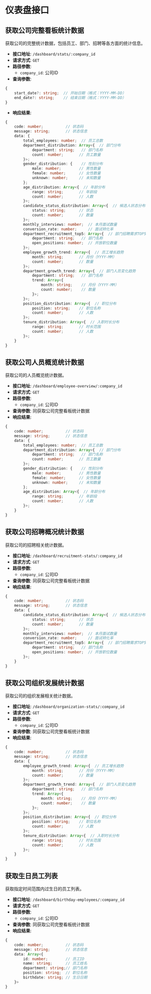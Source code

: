 # 仪表盘接口

## 获取公司完整看板统计数据

获取公司的完整统计数据，包括员工、部门、招聘等各方面的统计信息。

- **接口地址**: `/dashboard/stats/:company_id`
- **请求方式**: `GET`
- **路径参数**:
  - `company_id`: 公司ID
- **查询参数**:

```typescript
{
    start_date?: string;  // 开始日期（格式：YYYY-MM-DD）
    end_date?: string;    // 结束日期（格式：YYYY-MM-DD）
}
```

- **响应结果**:

```typescript
{
    code: number;          // 状态码
    message: string;       // 状态信息
    data: {
        total_employees: number;  // 员工总数
        department_distribution: Array<{  // 部门分布
            department: string;   // 部门名称
            count: number;       // 员工数量
        }>;
        gender_distribution: {    // 性别分布
            male: number;        // 男性数量
            female: number;      // 女性数量
            unknown: number;     // 未知数量
        };
        age_distribution: Array<{  // 年龄分布
            range: string;       // 年龄段
            count: number;       // 人数
        }>;
        candidate_status_distribution: Array<{  // 候选人状态分布
            status: string;      // 状态
            count: number;       // 数量
        }>;
        monthly_interviews: number;  // 本月面试数量
        conversion_rate: number;     // 面试转化率
        department_recruitment_top5: Array<{  // 部门招聘需求TOP5
            department: string;   // 部门名称
            open_positions: number;  // 开放职位数量
        }>;
        employee_growth_trend: Array<{  // 员工增长趋势
            month: string;       // 月份（YYYY-MM）
            count: number;       // 数量
        }>;
        department_growth_trend: Array<{  // 部门人员变化趋势
            department: string;   // 部门名称
            trend: Array<{
                month: string;    // 月份（YYYY-MM）
                count: number;    // 数量
            }>;
        }>;
        position_distribution: Array<{  // 职位分布
            position: string;    // 职位名称
            count: number;       // 人数
        }>;
        tenure_distribution: Array<{  // 入职时长分布
            range: string;       // 时长范围
            count: number;       // 人数
        }>;
    }
}
```

## 获取公司人员概览统计数据

获取公司的人员概览统计数据。

- **接口地址**: `/dashboard/employee-overview/:company_id`
- **请求方式**: `GET`
- **路径参数**:
  - `company_id`: 公司ID
- **查询参数**: 同获取公司完整看板统计数据
- **响应结果**:

```typescript
{
    code: number;          // 状态码
    message: string;       // 状态信息
    data: {
        total_employees: number;  // 员工总数
        department_distribution: Array<{  // 部门分布
            department: string;   // 部门名称
            count: number;       // 员工数量
        }>;
        gender_distribution: {    // 性别分布
            male: number;        // 男性数量
            female: number;      // 女性数量
            unknown: number;     // 未知数量
        };
        age_distribution: Array<{  // 年龄分布
            range: string;       // 年龄段
            count: number;       // 人数
        }>;
    }
}
```

## 获取公司招聘概况统计数据

获取公司的招聘相关统计数据。

- **接口地址**: `/dashboard/recruitment-stats/:company_id`
- **请求方式**: `GET`
- **路径参数**:
  - `company_id`: 公司ID
- **查询参数**: 同获取公司完整看板统计数据
- **响应结果**:

```typescript
{
    code: number;          // 状态码
    message: string;       // 状态信息
    data: {
        candidate_status_distribution: Array<{  // 候选人状态分布
            status: string;      // 状态
            count: number;       // 数量
        }>;
        monthly_interviews: number;  // 本月面试数量
        conversion_rate: number;     // 面试转化率
        department_recruitment_top5: Array<{  // 部门招聘需求TOP5
            department: string;   // 部门名称
            open_positions: number;  // 开放职位数量
        }>;
    }
}
```

## 获取公司组织发展统计数据

获取公司的组织发展相关统计数据。

- **接口地址**: `/dashboard/organization-stats/:company_id`
- **请求方式**: `GET`
- **路径参数**:
  - `company_id`: 公司ID
- **查询参数**: 同获取公司完整看板统计数据
- **响应结果**:

```typescript
{
    code: number;          // 状态码
    message: string;       // 状态信息
    data: {
        employee_growth_trend: Array<{  // 员工增长趋势
            month: string;       // 月份（YYYY-MM）
            count: number;       // 数量
        }>;
        department_growth_trend: Array<{  // 部门人员变化趋势
            department: string;   // 部门名称
            trend: Array<{
                month: string;    // 月份（YYYY-MM）
                count: number;    // 数量
            }>;
        }>;
        position_distribution: Array<{  // 职位分布
            position: string;    // 职位名称
            count: number;       // 人数
        }>;
        tenure_distribution: Array<{  // 入职时长分布
            range: string;       // 时长范围
            count: number;       // 人数
        }>;
    }
}
```

## 获取生日员工列表

获取指定时间范围内过生日的员工列表。

- **接口地址**: `/dashboard/birthday-employees/:company_id`
- **请求方式**: `GET`
- **路径参数**:
  - `company_id`: 公司ID
- **查询参数**: 同获取公司完整看板统计数据
- **响应结果**:

```typescript
{
    code: number;          // 状态码
    message: string;       // 状态信息
    data: Array<{
        id: number;        // 员工ID
        name: string;      // 员工姓名
        department: string;// 部门名称
        position: string;  // 职位名称
        birthdate: string; // 生日日期
    }>
} 